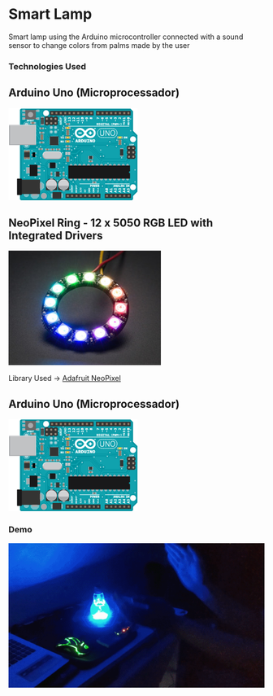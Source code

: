 # Smart Lamp
Smart lamp using the Arduino microcontroller connected with a sound sensor to change colors from palms made by the user

### Technologies Used

## Arduino Uno (Microprocessador)
[![alt text](/Figures/arduino.png)](https://www.arduino.cc/)

## NeoPixel Ring - 12 x 5050 RGB LED with Integrated Drivers
[![alt text](/Figures/led_ring.jpg)](https://www.arduino.cc/)

Library Used -> [Adafruit NeoPixel](https://github.com/adafruit/Adafruit_NeoPixel)

## Arduino Uno (Microprocessador)
[![alt text](/Figures/arduino.png)](https://www.arduino.cc/)

### Demo
![alt text](/Figures/demo.gif)
